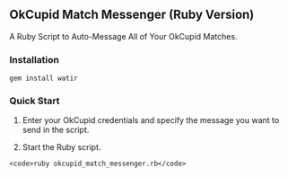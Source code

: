## OkCupid Match Messenger (Ruby Version)

A Ruby Script to Auto-Message All of Your OkCupid Matches.

### Installation

  <code>gem install watir</code>

### Quick Start

  1. Enter your OkCupid credentials and specify the message you want to send in the script.
  
  2. Start the Ruby script.

    <code>ruby okcupid_match_messenger.rb</code>